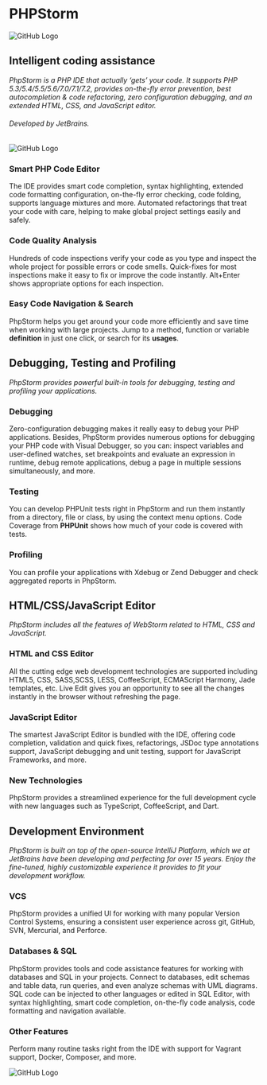 # PHPStorm

![GitHub Logo](https://cdn.worldvectorlogo.com/logos/phpstorm.svg)

## Intelligent coding assistance

*PhpStorm is a PHP IDE that actually ‘gets’ your code. It supports PHP 5.3/5.4/5.5/5.6/7.0/7.1/7.2, provides on-the-fly error prevention, best autocompletion & code refactoring, zero configuration debugging, and an extended HTML, CSS, and JavaScript editor.*

###### Developed by JetBrains. 
![GitHub Logo](https://upload.wikimedia.org/wikipedia/commons/thumb/1/1a/JetBrains_Logo_2016.svg/220px-JetBrains_Logo_2016.svg.png)

### Smart PHP Code Editor

The IDE provides smart code completion, syntax highlighting, extended code formatting configuration, on-the-fly error checking, code folding, supports language mixtures and more. Automated refactorings that treat your code with care, helping to make global project settings easily and safely.

### Code Quality Analysis

Hundreds of code inspections verify your code as you type and inspect the whole project for possible errors or code smells. Quick-fixes for most inspections make it easy to fix or improve the code instantly. Alt+Enter shows appropriate options for each inspection.

### Easy Code Navigation & Search

PhpStorm helps you get around your code more efficiently and save time when working with large projects. Jump to a method, function or variable **definition** in just one click, or search for its **usages**.

## Debugging, Testing and Profiling

*PhpStorm provides powerful built-in tools for debugging, testing and profiling your applications.*

### Debugging

Zero-configuration debugging makes it really easy to debug your PHP applications. Besides, PhpStorm provides numerous options for debugging your PHP code with Visual Debugger, so you can: inspect variables and user-defined watches, set breakpoints and evaluate an expression in runtime, debug remote applications, debug a page in multiple sessions simultaneously, and more.

### Testing

You can develop PHPUnit tests right in PhpStorm and run them instantly from a directory, file or class, by using the context menu options. Code Coverage from **PHPUnit** shows how much of your code is covered with tests.

### Profiling

You can profile your applications with Xdebug or Zend Debugger and check aggregated reports in PhpStorm.

## HTML/CSS/JavaScript Editor

*PhpStorm includes all the features of WebStorm related to HTML, CSS and JavaScript.*

### HTML and CSS Editor

All the cutting edge web development technologies are supported including HTML5, CSS, SASS,SCSS, LESS, CoffeeScript, ECMAScript Harmony, Jade templates, etc. Live Edit gives you an opportunity to see all the changes instantly in the browser without refreshing the page.

### JavaScript Editor 

The smartest JavaScript Editor is bundled with the IDE, offering code completion, validation and quick fixes, refactorings, JSDoc type annotations support, JavaScript debugging and unit testing, support for JavaScript Frameworks, and more.

### New Technologies

PhpStorm provides a streamlined experience for the full development cycle with new languages such as TypeScript, CoffeeScript, and Dart.

## Development Environment

*PhpStorm is built on top of the open-source IntelliJ Platform, which we at JetBrains have been developing and perfecting for over 15 years. Enjoy the fine-tuned, highly customizable experience it provides to fit your development workflow.*

### VCS

PhpStorm provides a unified UI for working with many popular Version Control Systems, ensuring a consistent user experience across git, GitHub, SVN, Mercurial, and Perforce.

### Databases & SQL

PhpStorm provides tools and code assistance features for working with databases and SQL in your projects. Connect to databases, edit schemas and table data, run queries, and even analyze schemas with UML diagrams. SQL code can be injected to other languages or edited in SQL Editor, with syntax highlighting, smart code completion, on-the-fly code analysis, code formatting and navigation available.

### Other Features

Perform many routine tasks right from the IDE with support for Vagrant support, Docker, Composer, and more.

![GitHub Logo](https://www.jetbrains.com/company/press/img/beam-1.png)
